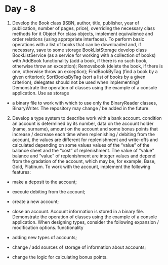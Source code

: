 # Day - 8
1. Develop the Book class (ISBN, author, title, publisher, year of publication,
number of pages, price), overriding the necessary class methods for it
Object For class objects, implement equivalence and order relations
(using appropriate interfaces). To perform basic operations with
a list of books that can be downloaded and, if necessary,
save to some storage BookListStorage develop class BookListService
(as a service for working with a collection of books) with AddBook functionality (add
a book, if there is no such book, otherwise throw an exception); Removebook
(delete the book, if there is one, otherwise throw an exception);
FindBookByTag (find a book by a given criterion); SortBooksByTag (sort
a list of books by a given criterion); delegates should not be used when implementing!
Demonstrate the operation of classes using the example of a console application.
Use as storage
- a binary file to work with which to use only the BinaryReader classes,
BinaryWriter. The repository may change / be added in the future.
2. Develop a type system to describe work with a bank account. condition
an account is determined by its number, data on the account holder (name, surname), amount
on the account and some bonus points that increase / decrease
each time when replenishing / debiting from the account, the values ​​are different for
replenishment and write-offs and calculated depending on some values
values ​​of the “value” of the balance sheet and the “cost” of replenishment. The value of "value"
balance and “value” of replenishment are integer values ​​and depend
from the gradation of the account, which may be, for example, Base, Gold, Platinum.
To work with the account, implement the following features:
- make a deposit to the account;
- execute debiting from the account;
- create a new account;
- close an account.
Account information is stored in a binary file.
Demonstrate the operation of classes using the example of a console application.
When designing types, consider the following expansion / modification options.
functionality

- adding new types of accounts;
- change / add sources of storage of information about accounts;
- change the logic for calculating bonus points.
